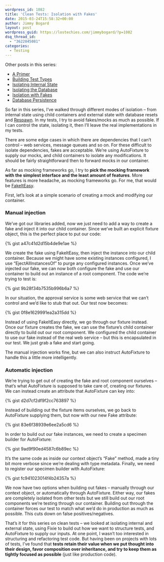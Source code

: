 ```yaml
---
wordpress_id: 1082
title: 'Clean Tests: Isolation with Fakes'
date: 2015-03-24T15:58:32+00:00
author: Jimmy Bogard
layout: post
wordpress_guid: https://lostechies.com/jimmybogard/?p=1082
dsq_thread_id:
  - "3622845081"
categories:
  - Testing
---
```

Other posts in this series:

  * [A Primer](http://lostechies.com/jimmybogard/2015/01/29/clean-tests-a-primer/)
  * [Building Test Types](http://lostechies.com/jimmybogard/2015/02/05/clean-tests-building-test-types/)
  * [Isolating Internal State](http://lostechies.com/jimmybogard/2015/02/17/clean-tests-isolating-internal-state/)
  * [Isolating the Database](http://lostechies.com/jimmybogard/2015/03/02/clean-tests-isolating-the-database/)
  * [Isolation with Fakes](https://lostechies.com/jimmybogard/2015/03/24/clean-tests-isolation-with-fakes/)
  * [Database Persistence](https://lostechies.com/jimmybogard/2015/04/07/clean-tests-database-peristence)

So far in this series, I’ve walked through different modes of isolation – from internal state using child containers and external state with database resets and [Respawn](https://github.com/jbogard/respawn). In my tests, I try to avoid fakes/mocks as much as possible. If I can control the state, isolating it, then I’ll leave the real implementations in my tests.

There are some edge cases in which there are dependencies that I can’t control – web services, message queues and so on. For these difficult to isolate dependencies, fakes are acceptable. We’re using AutoFixture to supply our mocks, and child containers to isolate any modifications. It should be fairly straightforward then to forward mocks in our container.

As far as mocking frameworks go, I try to **pick the mocking framework with the simplest interface and the least amount of features**. More features is more headache, as mocking frameworks go. For me, that would be [FakeItEasy](https://fakeiteasy.github.io/).

First, let’s look at a simple scenario of creating a mock and modifying our container.

### Manual injection

We’ve got our libraries added, now we just need to add a way to create a fake and inject it into our child container. Since we’ve built an explicit fixture object, this is the perfect place to put our code:

{% gist a47c41d2d15b4de9e1ae %}

We create the fake using FakeItEasy, then inject the instance into our child container. Because we might have some existing instances configured, I use “EjectAllInstancesOf” to purge any configured instances. Once we’ve injected our fake, we can now both configure the fake and use our container to build out an instance of a root component. The code we’re trying to test is:

{% gist 9b28f34b7535b996b6a7 %}

In our situation, the approval service is some web service that we can’t control and we’d like to stub that out. Our test now becomes:

{% gist 0f8e1629991ea2a315dd %}

Instead of using FakeItEasy directly, we go through our fixture instead. Once our fixture creates the fake, we can use the fixture’s child container directly to build out our root component. We configured the child container to use our fake instead of the real web service – but this is encapsulated in our test. We just grab a fake and start going.

The manual injection works fine, but we can also instruct AutoFixture to handle this a little more intelligently.

### Automatic injection

We’re trying to get out of creating the fake and root component ourselves – that’s what AutoFixture is supposed to take care of, creating our fixtures. We can instead create an attribute that AutoFixture can key into:

{% gist d2d7cf2df9f2cc763897 %}

Instead of building out the fixture items ourselves, we go back to AutoFixture supplying them, but now with our new Fake attribute:

{% gist 83e6f38939e6ee2a5cd6 %}

In order to build out our fake instances, we need to create a specimen builder for AutoFixture:

{% gist 9ad9f90ed4587c6b89ec %}

It’s the same code as inside our context object’s “Fake” method, made a tiny bit more verbose since we’re dealing with type metadata. Finally, we need to register our specimen builder with AutoFixture:

{% gist fc941023014f4b24357a %}

We now have two options when building out fakes – manually through our context object, or automatically through AutoFixture. Either way, our fakes are completely isolated from other tests but we still build out our root components we’re testing through our container. Building out through the container forces our test to match what we’d do in production as much as possible. This cuts down on false positives/negatives.

That’s it for this series on clean tests – we looked at isolating internal and external state, using Fixie to build out how we want to structure tests, and AutoFixture to supply our inputs. At one point, I wasn’t too interested in structuring and refactoring test code. But having been on projects with lots of tests, I’ve found that **tests retain their value when we put thought into their design, favor composition over inheritance, and try to keep them as tightly focused as possible** (just like production code).